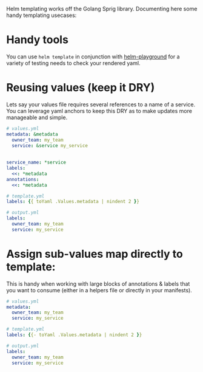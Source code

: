 Helm templating works off the Golang Sprig library. Documenting here some handy templating usecases:

# Handy tools

You can use `helm template` in conjunction with [helm-playground](https://helm-playground.com/) for a variety of testing needs to check your rendered yaml.

# Reusing values (keep it DRY)

Lets say your values file requires several references to a name of a service. You can leverage yaml anchors to keep this DRY as to make updates more manageable and simple.

```yaml
# values.yml
metadata: &metadata
  owner_team: my_team
  service: &service my_service
  
  
service_name: *service
labels: 
  <<: *metadata
annotations:
  <<: *metadata
```

```yaml
# template.yml
labels: {{ toYaml .Values.metadata | nindent 2 }}
```

```yaml
# output.yml
labels:
  owner_team: my_team
  service: my_service
```

# Assign sub-values map directly to template:

This is handy when working with large blocks of annotations & labels that you want to consume (either in a helpers file or directly in your manifests).

```yaml
# values.yml
metadata:
  owner_team: my_team
  service: my_service
```

```yaml
# template.yml
labels: {{- toYaml .Values.metadata | nindent 2 }}
```

```yaml
# output.yml
labels:
  owner_team: my_team
  service: my_service
```